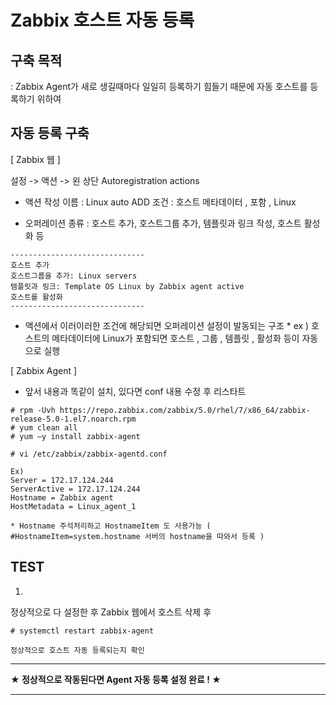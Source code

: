 # Zabbix 호스트 자동 등록

## 구축 목적
: Zabbix Agent가 새로 생길때마다 일일히 등록하기 힘들기 때문에 자동 호스트를 등록하기 위하여

## 자동 등록 구축

[ Zabbix 웹 ]

설정 -> 액션 -> 왼 상단 Autoregistration actions

- 액션 작성
이름 : Linux auto ADD
조건 : 호스트 메타데이터 , 포함 , Linux

- 오퍼레이션
종류 : 호스트 추가, 호스트그룹 추가, 템플릿과 링크 작성, 호스트 활성화 등
```
------------------------------
호스트 추가
호스트그룹을 추가: Linux servers
템플릿과 링크: Template OS Linux by Zabbix agent active
호스트를 활성화
------------------------------
```
* 액션에서 이러이러한 조건에 해당되면 오퍼레이션 설정이 발동되는 구조 *
ex ) 호스트의 메타데이터에 Linux가 포함되면 호스트 , 그룹 , 템플릿 , 활성화 등이 자동으로 실행


[ Zabbix Agent ]

* 앞서 내용과 똑같이 설치, 있다면 conf 내용 수정 후 리스타트


```
# rpm -Uvh https://repo.zabbix.com/zabbix/5.0/rhel/7/x86_64/zabbix-release-5.0-1.el7.noarch.rpm
# yum clean all
# yum –y install zabbix-agent

# vi /etc/zabbix/zabbix-agentd.conf

Ex)
Server = 172.17.124.244 
ServerActive = 172.17.124.244
Hostname = Zabbix agent
HostMetadata = Linux_agent_1

* Hostname 주석처리하고 HostnameItem 도 사용가능 ( #HostnameItem=system.hostname 서버의 hostname을 따와서 등록 )
```

## TEST
1.
정상적으로 다 설정한 후 Zabbix 웹에서 호스트 삭제 후 
```
# systemctl restart zabbix-agent

정상적으로 호스트 자동 등록되는지 확인
```

***
**★ 정상적으로 작동된다면 Agent 자동 등록 설정 완료 ! ★**
***

